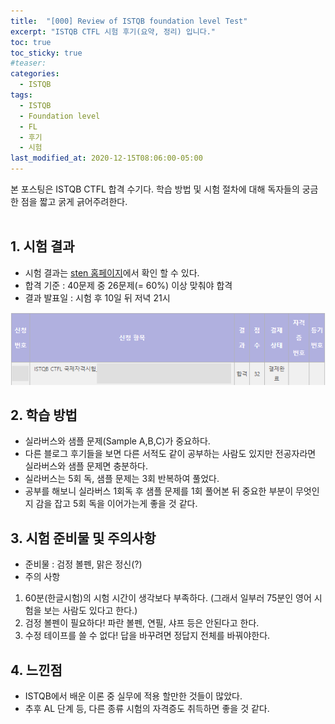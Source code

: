```yaml
---
title:  "[000] Review of ISTQB foundation level Test"
excerpt: "ISTQB CTFL 시험 후기(요약, 정리) 입니다."
toc: true
toc_sticky: true
#teaser: 
categories:
  - ISTQB
tags:
  - ISTQB
  - Foundation level
  - FL
  - 후기
  - 시험
last_modified_at: 2020-12-15T08:06:00-05:00
---
```


본 포스팅은 ISTQB CTFL 합격 수기다. 학습 방법 및 시험 절차에 대해 독자들의 궁금한 점을 짧고 굵게 긁어주려한다.<br><br>

## 1. 시험 결과
- 시험 결과는 [sten 홈페이지](https://www.sten.or.kr/index.php "sten홈페이지")에서 확인 할 수 있다. 
- 합격 기준 : 40문제 중 26문제(= 60%) 이상 맞춰야 합격
- 결과 발표일 : 시험 후 10일 뒤 저녁 21시

![시험 결과](/assets/images/201215_Review_of_ISTQB_Test/score.png "시험 결과")

## 2. 학습 방법
- 실라버스와 샘플 문제(Sample A,B,C)가 중요하다.
- 다른 블로그 후기들을 보면 다른 서적도 같이 공부하는 사람도 있지만 전공자라면 실라버스와 샘플 문제면 충분하다.
- 실라버스는 5회 독, 샘플 문제는 3회 반복하여 풀었다.
- 공부를 해보니 실라버스 1회독 후 샘플 문제를 1회 풀어본 뒤 중요한 부분이 무엇인지 감을 잡고 5회 독을 이어가는게 좋을 것 같다.

## 3. 시험 준비물 및 주의사항
- 준비물 : 검정 볼펜, 맑은 정신(?)
- 주의 사항
1. 60분(한글시험)의 시험 시간이 생각보다 부족하다. (그래서 일부러 75분인 영어 시험을 보는 사람도 있다고 한다.)
2. 검정 볼펜이 필요하다! 파란 볼펜, 연필, 샤프 등은 안된다고 한다.
3. 수정 테이프를 쓸 수 없다! 답을 바꾸려면 정답지 전체를 바꿔야한다. 

## 4. 느낀점
- ISTQB에서 배운 이론 중 실무에 적용 할만한 것들이 많았다.
- 추후 AL 단계 등, 다른 종류 시험의 자격증도 취득하면 좋을 것 같다.

